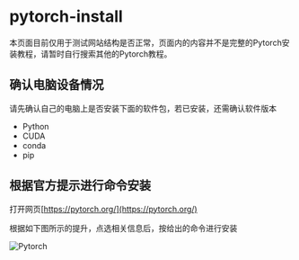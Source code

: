 # pytorch-install

本页面目前仅用于测试网站结构是否正常，页面内的内容并不是完整的Pytorch安装教程，请暂时自行搜索其他的Pytorch教程。

## 确认电脑设备情况

请先确认自己的电脑上是否安装下面的软件包，若已安装，还需确认软件版本

* Python
* CUDA
* conda
* pip

## 根据官方提示进行命令安装

打开网页[https://pytorch.org/](https://pytorch.org/)

根据如下图所示的提升，点选相关信息后，按给出的命令进行安装

![Pytorch](https://github.com/panhaohai/NKDACS-Website/tree/ebc9ff12d8db8c2cb373420bde2b11c35b4fbf6b/img/tutorial/pytorch-install/pytorch.png)

